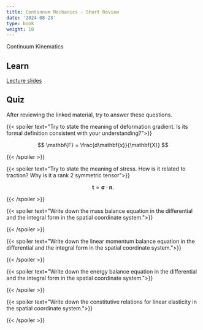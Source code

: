 ```yaml
---
title: Continnum Mechanics - Short Review
date: '2024-08-23'
type: book
weight: 10
---
```


Continuum Kinematics

<!--more-->

<!-- {{< icon name="clock" pack="fas" >}} 1-2 hours per week, for 8 weeks -->

## Learn

[Lecture slides](/uploads/compgeodyn/ContinuumMechanicsReview.pdf)
<!-- {{< youtube rfscVS0vtbw >}} -->

## Quiz

After reviewing the linked material, try to answer these questions.

{{< spoiler text="Try to state the meaning of deformation gradient. Is its formal definition consistent with your understanding?">}}

$$
\mathbf{F} = \frac{d\mathbf{x}}{\mathbf{X}}
$$

{{< /spoiler >}}

{{< spoiler text="Try to state the meaning of stress. How is it related to traction? Why is it a rank 2 symmetric tensor">}}

$$
\mathbf{t} = \boldsymbol{\sigma} \cdot \mathbf{n}.
$$

{{< /spoiler >}}

{{< spoiler text="Write down the mass balance equation in the differential and the integral form in the spatial coordinate system.">}}


{{< /spoiler >}}

{{< spoiler text="Write down the linear momentum balance equation in the differential and the integral form  in the spatial coordinate system.">}}


{{< /spoiler >}}

{{< spoiler text="Write down the energy balance equation in the differential and the integral form  in the spatial coordinate system.">}}


{{< /spoiler >}}

{{< spoiler text="Write down the constitutive relations for linear elasticity in the spatial coordinate system.">}}


{{< /spoiler >}}

<!-- {{< spoiler text="What is the difference between lists and tuples?" >}}
Lists

- Lists are mutable - they can be changed
- Slower than tuples
- Syntax: `a_list = [1, 2.0, 'Hello world']`

Tuples

- Tuples are immutable - they can't be changed
- Tuples are faster than lists
- Syntax: `a_tuple = (1, 2.0, 'Hello world')`
  {{< /spoiler >}}

{{< spoiler text="Is Python case-sensitive?" >}}
Yes
{{< /spoiler >}} -->

<!-- {{< cta cta_text="Next topic" cta_link="continuum-mechanics-stress" >}} -->
